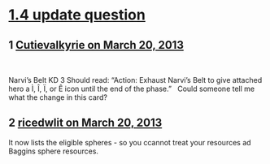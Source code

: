# [1.4 update question](https://community.fantasyflightgames.com/topic/81073-14-update-question/)

## 1 [Cutievalkyrie on March 20, 2013](https://community.fantasyflightgames.com/topic/81073-14-update-question/?do=findComment&comment=775770)

 

Narvi’s Belt KD 3
Should read: “Action: Exhaust Narvi’s Belt to give
attached hero a Ì, Î, Ï, or Ê icon until the end of the
phase.”
 
Could someone tell me what the change in this card?

## 2 [ricedwlit on March 20, 2013](https://community.fantasyflightgames.com/topic/81073-14-update-question/?do=findComment&comment=775794)

It now lists the eligible spheres - so you ccannot treat your resources ad Baggins sphere resources.

